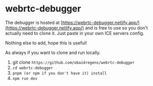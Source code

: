 # webrtc-debugger

The debugger is hosted at [https://webrtc-debugger.netlify.app/](https://webrtc-debugger.netlify.app/) and is free to use so you don't actually need to clone it. Just paste in your own ICE servers config.

Nothing else to add, hope this is useful!

As always if you want to clone and run locally.

1. git clone `https://github.com/obaidregens/webrtc-debugger`
2. `cd webrtc-debugger`
3. `pnpm (or npm if you don't have it) install`
4. `npm run dev`
